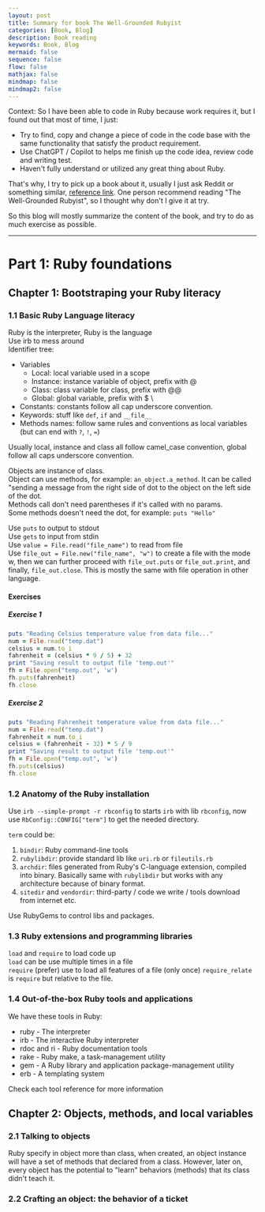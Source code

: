 ```yaml
---
layout: post
title: Summary for book The Well-Grounded Rubyist
categories: [Book, Blog]
description: Book reading
keywords: Book, Blog
mermaid: false
sequence: false
flow: false
mathjax: false
mindmap: false
mindmap2: false
---
```


Context: So I have been able to code in Ruby because work requires it, but I found out that most of time, I just:
- Try to find, copy and change a piece of code in the code base with the same functionality that satisfy the product requirement.
- Use ChatGPT / Copilot to helps me finish up the code idea, review code and writing test.
- Haven't fully understand or utilized any great thing about Ruby.

That's why, I try to pick up a book about it, usually I just ask Reddit or something similar, [reference link](https://www.reddit.com/r/ruby/comments/w0ipu2/book_recommendation_to_start_ruby/). One person recommend reading "The Well-Grounded Rubyist", so I thought why don't I give it at try.

So this blog will mostly summarize the content of the book, and try to do as much exercise as possible.

---
# Part 1: Ruby foundations

## Chapter 1: Bootstraping your Ruby literacy

### 1.1 Basic Ruby Language literacy
Ruby is the interpreter, Ruby is the language \
Use irb to mess around \
Identifier tree:
- Variables
  - Local: local variable used in a scope
  - Instance: instance variable of object, prefix with @
  - Class: class variable for class, prefix with @@
  - Global: global variable, prefix with $ \
- Constants: constants follow all cap underscore convention.
- Keywords: stuff like `def`, `if` and `__file__`
- Methods names: follow same rules and conventions as local variables (but can end with `?`, `!`, `=`)

Usually local, instance and class all follow camel_case convention, global follow all caps underscore convention.

Objects are instance of class. \
Object can use methods, for example: `an_object.a_method`. It can be called "sending a message from the right side of dot to the object on the left side of the dot. \
Methods call don't need parentheses if it's called with no params. \
Some methods doesn't need the dot, for example: `puts "Hello"`

Use `puts` to output to stdout \
Use `gets` to input from stdin \
Use `value = File.read("file_name")` to read from file \
Use `file_out = File.new("file_name", "w")` to create a file with the mode w, then we can further proceed with `file_out.puts` or `file_out.print`, and finally, `file_out.close`. This is mostly the same with file operation in other language.

#### Exercises

##### Exercise 1
```ruby
puts "Reading Celsius temperature value from data file..."
num = File.read("temp.dat")
celsius = num.to_i
fahrenheit = (celsius * 9 / 5) + 32
print "Saving result to output file 'temp.out'"
fh = File.open("temp.out", 'w')
fh.puts(fahrenheit)
fh.close
```
##### Exercise 2
```ruby
puts "Reading Fahrenheit temperature value from data file..."
num = File.read("temp.dat")
fahrenheit = num.to_i
celsius = (fahrenheit - 32) * 5 / 9
print "Saving result to output file 'temp.out'"
fh = File.open("temp.out", 'w')
fh.puts(celsius)
fh.close
```

### 1.2 Anatomy of the Ruby installation

Use `irb --simple-prompt -r rbconfig` to starts `irb` with lib `rbconfig`, now use `RbConfig::CONFIG["term"]` to get the needed directory.

`term` could be:
1. `bindir`: Ruby command-line tools
2. `rubylibdir`: provide standard lib like `uri.rb` or `fileutils.rb`
3. `archdir`: files generated from Ruby's C-language extension, compiled into binary. Basically same with `rubylibdir` but works with any architecture because of binary format.
4. `sitedir` and `vendordir`: third-party / code we write / tools download from internet etc.

Use RubyGems to control libs and packages.

### 1.3 Ruby extensions and programming libraries

`load` and `require` to load code up \
`load` can be use multiple times in a file \
`require` (prefer) use to load all features of a file (only once)
`require_relate` is `require` but relative to the file.

### 1.4 Out-of-the-box Ruby tools and applications

We have these tools in Ruby:
- ruby - The interpreter
- irb - The interactive Ruby interpreter
- rdoc and ri - Ruby documentation tools
- rake - Ruby make, a task-management utility
- gem - A Ruby library and application package-management utility
- erb - A templating system

Check each tool reference for more information

## Chapter 2: Objects, methods, and local variables

### 2.1 Talking to objects

Ruby specify in object more than class, when created, an object instance will have a set of methods that declared from a class. However, later on, every object has the potential to "learn" behaviors (methods) that its class didn't teach it.

### 2.2 Crafting an object: the behavior of a ticket